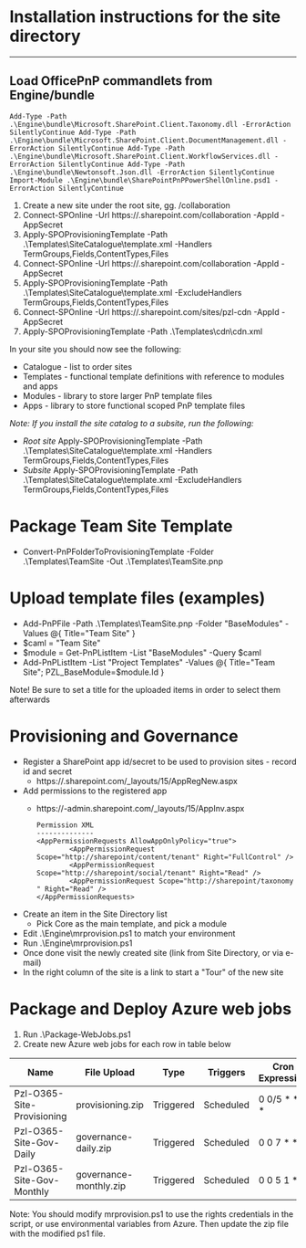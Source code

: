 # Installation instructions for the site directory
----------------------------------------------------

## Load OfficePnP commandlets from Engine/bundle

`
Add-Type -Path .\Engine\bundle\Microsoft.SharePoint.Client.Taxonomy.dll -ErrorAction SilentlyContinue
Add-Type -Path .\Engine\bundle\Microsoft.SharePoint.Client.DocumentManagement.dll -ErrorAction SilentlyContinue
Add-Type -Path .\Engine\bundle\Microsoft.SharePoint.Client.WorkflowServices.dll -ErrorAction SilentlyContinue
Add-Type -Path .\Engine\bundle\Newtonsoft.Json.dll -ErrorAction SilentlyContinue
Import-Module .\Engine\bundle\SharePointPnPPowerShellOnline.psd1 -ErrorAction SilentlyContinue
`

1. Create a new site under the root site, gg. /collaboration
2. Connect-SPOnline -Url https://<tenant>.sharepoint.com/collaboration -AppId <appId> -AppSecret <appSecret>
3. Apply-SPOProvisioningTemplate -Path .\Templates\SiteCatalogue\template.xml -Handlers TermGroups,Fields,ContentTypes,Files
4. Connect-SPOnline -Url https://<tenant>.sharepoint.com/collaboration -AppId <appId> -AppSecret <appSecret>
5. Apply-SPOProvisioningTemplate -Path .\Templates\SiteCatalogue\template.xml -ExcludeHandlers TermGroups,Fields,ContentTypes,Files
6. Connect-SPOnline -Url https://<tenant>.sharepoint.com/sites/pzl-cdn -AppId <appId> -AppSecret <appSecret>
7. Apply-SPOProvisioningTemplate -Path .\Templates\cdn\cdn.xml 

In your site you should now see the following:

* Catalogue - list to order sites
* Templates - functional template definitions with reference to modules and apps
* Modules   - library to store larger PnP template files
* Apps      - library to store functional scoped PnP template files

*Note:*  _If you install the site catalog to a subsite, run the following:_
* *Root site* Apply-SPOProvisioningTemplate -Path .\Templates\SiteCatalogue\template.xml -Handlers TermGroups,Fields,ContentTypes,Files
* *Subsite* Apply-SPOProvisioningTemplate -Path .\Templates\SiteCatalogue\template.xml -ExcludeHandlers TermGroups,Fields,ContentTypes,Files

# Package Team Site Template

* Convert-PnPFolderToProvisioningTemplate -Folder .\Templates\TeamSite -Out .\Templates\TeamSite.pnp

# Upload template files (examples)

* Add-PnPFile -Path .\Templates\TeamSite.pnp -Folder "BaseModules" -Values @{ Title="Team Site" }
* $caml = "<View><Query><Where><Eq><FieldRef Name='Title'/><Value Type='Text'>Team Site</Value></Eq></Where></Query></View>"
* $module = Get-PnPListItem -List "BaseModules" -Query $caml
* Add-PnPListItem -List "Project Templates" -Values @{ Title="Team Site"; PZL_BaseModule=$module.Id }

Note! Be sure to set a title for the uploaded items in order to select them afterwards

# Provisioning and Governance

* Register a SharePoint app id/secret to be used to provision sites - record id and secret
  * https://<tenant>.sharepoint.com/_layouts/15/AppRegNew.aspx
* Add permissions to the registered app
  * https://<tenant>-admin.sharepoint.com/_layouts/15/AppInv.aspx

        Permission XML
        --------------
        <AppPermissionRequests AllowAppOnlyPolicy="true">
                <AppPermissionRequest Scope="http://sharepoint/content/tenant" Right="FullControl" />
                <AppPermissionRequest Scope="http://sharepoint/social/tenant" Right="Read" />
                <AppPermissionRequest Scope="http://sharepoint/taxonomy " Right="Read" />
        </AppPermissionRequests>
* Create an item in the Site Directory list
  * Pick Core as the main template, and pick a module
* Edit .\Engine\mrprovision.ps1 to match your environment
* Run .\Engine\mrprovision.ps1
* Once done visit the newly created site (link from Site Directory, or via e-mail)
* In the right column of the site is a link to start a "Tour" of the new site

# Package and Deploy Azure web jobs

1. Run .\Package-WebJobs.ps1
2. Create new Azure web jobs for each row in table below

| Name                        | File Upload            | Type      | Triggers  | Cron Expression |
| --------------------------- | ---------------------- | --------- | --------- | --------------- |
| Pzl-O365-Site-Provisioning | provisioning.zip       | Triggered | Scheduled | 0 0/5 * * * *   |
| Pzl-O365-Site-Gov-Daily    | governance-daily.zip   | Triggered | Scheduled | 0 0 7 * * *     |
| Pzl-O365-Site-Gov-Monthly  | governance-monthly.zip | Triggered | Scheduled | 0 0 5 1 * *     |



Note: You should modify mrprovision.ps1 to use the rights credentials in the script, or use
environmental variables from Azure. Then update the zip file with the modified ps1 file.